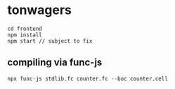 # tonwagers

```
cd frontend
npm install
npm start // subject to fix 
```

## compiling via func-js
```
npx func-js stdlib.fc counter.fc --boc counter.cell
```
